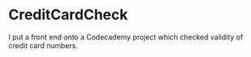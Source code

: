 # CreditCardCheck

I put a front end onto a Codecademy project which checked validity of credit card numbers.
